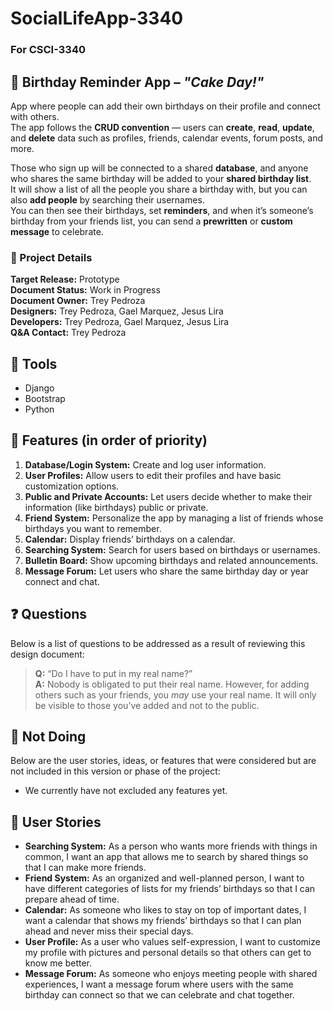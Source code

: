 # SocialLifeApp-3340  
### For CSCI-3340  

## 🎂 Birthday Reminder App – *"Cake Day!"*

App where people can add their own birthdays on their profile and connect with others.  
The app follows the **CRUD convention** — users can **create**, **read**, **update**, and **delete** data such as profiles, friends, calendar events, forum posts, and more.  

Those who sign up will be connected to a shared **database**, and anyone who shares the same birthday will be added to your **shared birthday list**.  
It will show a list of all the people you share a birthday with, but you can also **add people** by searching their usernames.  
You can then see their birthdays, set **reminders**, and when it’s someone’s birthday from your friends list, you can send a **prewritten** or **custom message** to celebrate.

### 📄 Project Details
**Target Release:** Prototype  
**Document Status:** Work in Progress  
**Document Owner:** Trey Pedroza  
**Designers:** Trey Pedroza, Gael Marquez, Jesus Lira  
**Developers:** Trey Pedroza, Gael Marquez, Jesus Lira  
**Q&A Contact:** Trey Pedroza  

## 🧰 Tools
- Django  
- Bootstrap  
- Python  

## 🚀 Features (in order of priority)
1. **Database/Login System:** Create and log user information.  
2. **User Profiles:** Allow users to edit their profiles and have basic customization options.  
3. **Public and Private Accounts:** Let users decide whether to make their information (like birthdays) public or private.  
4. **Friend System:** Personalize the app by managing a list of friends whose birthdays you want to remember.  
5. **Calendar:** Display friends’ birthdays on a calendar.  
6. **Searching System:** Search for users based on birthdays or usernames.  
7. **Bulletin Board:** Show upcoming birthdays and related announcements.  
8. **Message Forum:** Let users who share the same birthday day or year connect and chat.  

## ❓ Questions
Below is a list of questions to be addressed as a result of reviewing this design document:  

> **Q:** “Do I have to put in my real name?”  
> **A:** Nobody is obligated to put their real name. However, for adding others such as your friends, you *may* use your real name. It will only be visible to those you’ve added and not to the public.  

## 🚫 Not Doing
Below are the user stories, ideas, or features that were considered but are not included in this version or phase of the project:  
- We currently have not excluded any features yet. 

## 🧍 User Stories
- **Searching System:** As a person who wants more friends with things in common, I want an app that allows me to search by shared things so that I can make more friends.  
- **Friend System:** As an organized and well-planned person, I want to have different categories of lists for my friends’ birthdays so that I can prepare ahead of time.  
- **Calendar:** As someone who likes to stay on top of important dates, I want a calendar that shows my friends’ birthdays so that I can plan ahead and never miss their special days.  
- **User Profile:** As a user who values self-expression, I want to customize my profile with pictures and personal details so that others can get to know me better.  
- **Message Forum:** As someone who enjoys meeting people with shared experiences, I want a message forum where users with the same birthday can connect so that we can celebrate and chat together.  
